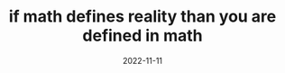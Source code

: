 ---
title: "if math defines reality than you are defined in math"
date: 2022-11-11
tags:
  - there is an abstract thing that means God exists
  - Fragment
---
